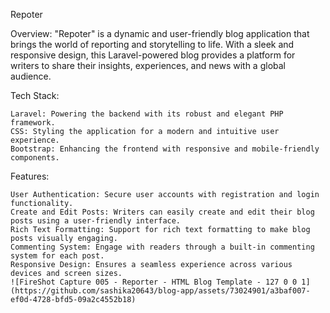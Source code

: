  Repoter

Overview:
"Repoter" is a dynamic and user-friendly blog application that brings the world of reporting and storytelling to life. With a sleek and responsive design, this Laravel-powered blog provides a platform for writers to share their insights, experiences, and news with a global audience.

Tech Stack:

    Laravel: Powering the backend with its robust and elegant PHP framework.
    CSS: Styling the application for a modern and intuitive user experience.
    Bootstrap: Enhancing the frontend with responsive and mobile-friendly components.

Features:

    User Authentication: Secure user accounts with registration and login functionality.
    Create and Edit Posts: Writers can easily create and edit their blog posts using a user-friendly interface.
    Rich Text Formatting: Support for rich text formatting to make blog posts visually engaging.
    Commenting System: Engage with readers through a built-in commenting system for each post.
    Responsive Design: Ensures a seamless experience across various devices and screen sizes.
    ![FireShot Capture 005 - Reporter - HTML Blog Template - 127 0 0 1](https://github.com/sashika20643/blog-app/assets/73024901/a3baf007-ef0d-4728-bfd5-09a2c4552b18)
